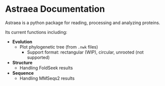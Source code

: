 # Astraea Documentation

Astraea is a python package for reading, processing and analyzing proteins. 

Its current functions including:

- **Evolution**
  - Plot phylogenetic tree (from `.nwk` files)
    - Support format: rectangular (WIP), circular, unrooted (not supported)
- **Structure**
  - Handling FoldSeek results
- **Sequence**
  - Handling MMSeqs2 results



